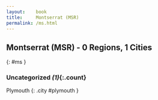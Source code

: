 ```yaml
---
layout:    book
title:     Montserrat (MSR)
permalink: /ms.html
---
```


## Montserrat (MSR) - 0 Regions, 1 Cities
{: #ms }





### Uncategorized _(1)_{:.count}


Plymouth  {: .city #plymouth } <br>


 
